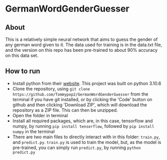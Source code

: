 # GermanWordGenderGuesser

## About

This is a relatively simple neural network that aims to guess the gender of any german word given to it. The data used for training is in the data.txt file, and the version on this repo has been pre-trained to about 90% accuracy on this data set.

## How to run

- Install python from their [website](https://www.python.org/). This project was built on python 3.10.6
- Clone the repository, using `git clone https://github.com/Tommypop2/GermanWordGenderGuesser` from the terminal if you have git installed, or by clicking the 'Code' button on github and then clicking 'Download ZIP', which will download the repository as a ZIP file. This can then be unzipped.
- Open the folder in terminal
- Install all required packages, which are, in this case, tensorflow and numpy, by running `pip install tensorflow`, followed by `pip install numpy` in the terminal
- There are two main files to directly interact with in this folder: `train.py`, and `predict.py`. `train.py` is used to train the model, but, as the model is pre-trained, you can simply run `predict.py`, by running `python predict.py`